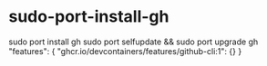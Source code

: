# sudo-port-install-gh
sudo port install gh
sudo port selfupdate && sudo port upgrade gh
"features": {
  "ghcr.io/devcontainers/features/github-cli:1": {}
}
